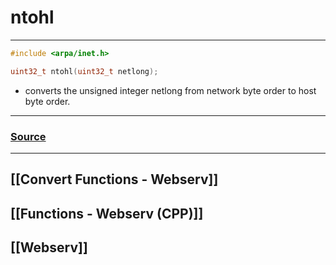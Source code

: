 # ntohl
---
~~~cpp
#include <arpa/inet.h>

uint32_t ntohl(uint32_t netlong);
~~~
-  converts the unsigned integer netlong from network byte order to host byte order.
---
### [Source](https://linux.die.net/man/3/htons)
---
## [[Convert Functions - Webserv]]
## [[Functions - Webserv (CPP)]]
## [[Webserv]]